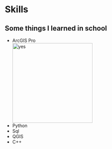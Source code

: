 
<!DOCTYPE html>
<html>
<head>
  
<h1 id="skills">Skills</h1>
  </head>
  <body>
<h2 id="my-coding-skills">Some things I learned in school</h2>
<ul>
<li>ArcGIS Pro</li>  <img src="https://images.g2crowd.com/uploads/product/image/social_landscape/social_landscape_64636a5c446c22391d4ed719e0987cd2/arcgis-pro.png" alt="yes" width="250" height="250">
<li>Python</li>
<li>Sql</li>
<li>QGIS</li>
<li>C++</li>
</ul>

  </body>
  </html>
  
 
